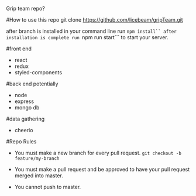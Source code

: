 Grip team repo?

#How to use this repo
git clone https://github.com/licebeam/gripTeam.git

after branch is installed
in your command line run ```npm install``
after installation is complete run ```npm run start``` to start your server.

#front end 
- react
- redux
- styled-components

#back end potentially
- node 
- express
- mongo db 

#data gathering
- cheerio

#Repo Rules
- You must make a new branch for every pull request.
  ```git checkout -b feature/my-branch```

- You must make a pull request and be approved to have your pull request merged into master. 

- You cannot push to master.

